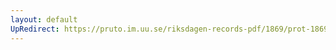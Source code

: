 ```yaml
---
layout: default
UpRedirect: https://pruto.im.uu.se/riksdagen-records-pdf/1869/prot-1869--ak--414.pdf
---
```

